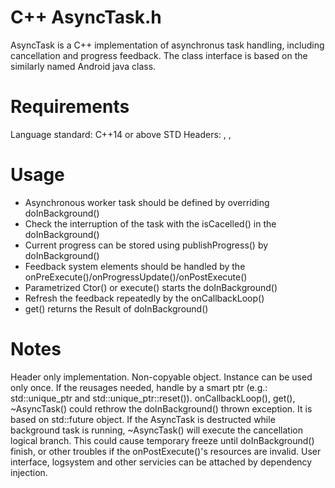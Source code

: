 # C++ AsyncTask.h
AsyncTask is a C++ implementation of asynchronus task handling, including cancellation and progress feedback.
The class interface is based on the similarly named Android java class.

# Requirements
Language standard: C++14 or above
STD Headers: <exception>, <future>, <atomic>

# Usage
* Asynchronous worker task should be defined by overriding doInBackground()
* Check the interruption of the task with the isCacelled() in the doInBackground()
* Current progress can be stored using publishProgress() by doInBackground()
* Feedback system elements should be handled by the onPreExecute()/onProgressUpdate()/onPostExecute()
* Parametrized Ctor() or execute() starts the doInBackground()
* Refresh the feedback repeatedly by the onCallbackLoop()
* get() returns the Result of doInBackground()

# Notes
Header only implementation.
Non-copyable object. Instance can be used only once. If the reusages needed, handle by a smart ptr (e.g.: std::unique_ptr<AsyncTaskChild> and std::unique_ptr::reset()).
onCallbackLoop(), get(), ~AsyncTask() could rethrow the doInBackground() thrown exception. It is based on std::future object.
If the AsyncTask is destructed while background task is running, ~AsyncTask() will execute the cancellation logical branch. This could cause temporary freeze until doInBackground() finish, or other troubles if the onPostExecute()'s resources are invalid.
User interface, logsystem and other servicies can be attached by dependency injection.

